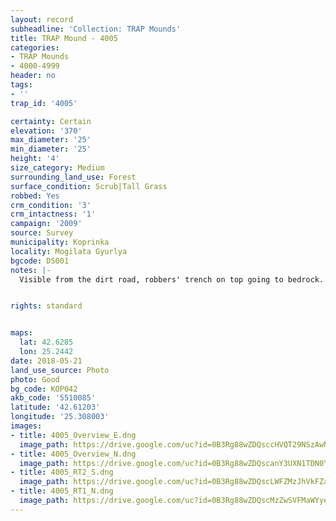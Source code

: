 ```yaml
---
layout: record
subheadline: 'Collection: TRAP Mounds'
title: TRAP Mound - 4005
categories:
- TRAP Mounds
- 4000-4999
header: no
tags:
- ''
trap_id: '4005'

certainty: Certain
elevation: '370'
max_diameter: '25'
min_diameter: '25'
height: '4'
size_category: Medium
surrounding_land_use: Forest
surface_condition: Scrub|Tall Grass
robbed: Yes
crm_condition: '3'
crm_intactness: '1'
campaign: '2009'
source: Survey
municipality: Koprinka
locality: Mogilata Gyurlya
bgcode: DS001
notes: |-
  Visible from the dirt road, robbers' trench on top going to bedrock.


rights: standard


maps:
  lat: 42.6285
  lon: 25.2442
date: 2018-05-21
land_use_source: Photo
photo: Good
bg_code: КОР042
akb_code: '5510085'
latitude: '42.61203'
longitude: '25.308003'
images:
- title: 4005_Overview_E.dng
  image_path: https://drive.google.com/uc?id=0B3Rg88wZDQsccHVQT29NSzAwN1E
- title: 4005_Overview_N.dng
  image_path: https://drive.google.com/uc?id=0B3Rg88wZDQscanY3UXN1TDN0Y2s
- title: 4005_RT2_S.dng
  image_path: https://drive.google.com/uc?id=0B3Rg88wZDQscLWFZMzJhVkFZaU0
- title: 4005_RT1_N.dng
  image_path: https://drive.google.com/uc?id=0B3Rg88wZDQscMzZwSVFMaWYyeEU
---
```

